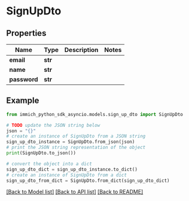 # SignUpDto


## Properties

Name | Type | Description | Notes
------------ | ------------- | ------------- | -------------
**email** | **str** |  | 
**name** | **str** |  | 
**password** | **str** |  | 

## Example

```python
from immich_python_sdk_asyncio.models.sign_up_dto import SignUpDto

# TODO update the JSON string below
json = "{}"
# create an instance of SignUpDto from a JSON string
sign_up_dto_instance = SignUpDto.from_json(json)
# print the JSON string representation of the object
print(SignUpDto.to_json())

# convert the object into a dict
sign_up_dto_dict = sign_up_dto_instance.to_dict()
# create an instance of SignUpDto from a dict
sign_up_dto_from_dict = SignUpDto.from_dict(sign_up_dto_dict)
```
[[Back to Model list]](../README.md#documentation-for-models) [[Back to API list]](../README.md#documentation-for-api-endpoints) [[Back to README]](../README.md)


